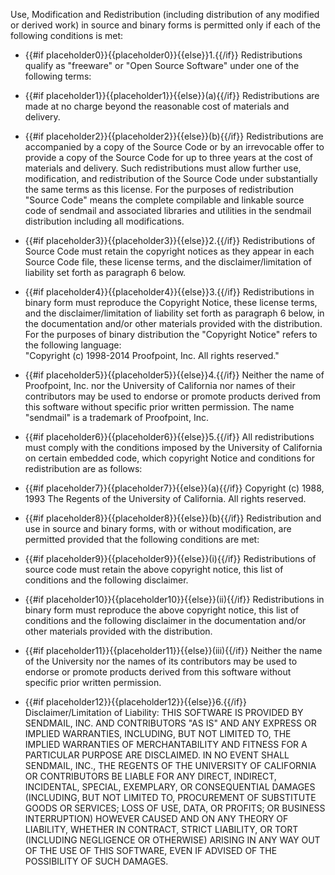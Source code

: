 Use, Modification and Redistribution (including distribution of any modified or derived work) in source and binary forms is permitted only if each of the following conditions is met:

* {{#if placeholder0}}{{placeholder0}}{{else}}1.{{/if}} Redistributions qualify as &quot;freeware&quot; or &quot;Open Source Software&quot; under one of the following terms:

* {{#if placeholder1}}{{placeholder1}}{{else}}(a){{/if}} Redistributions are made at no charge beyond the reasonable cost of materials and delivery.
* {{#if placeholder2}}{{placeholder2}}{{else}}(b){{/if}} Redistributions are accompanied by a copy of the Source Code or by an irrevocable offer to provide a copy of the Source Code for up to three years at the cost of materials and delivery. Such redistributions must allow further use, modification, and redistribution of the Source Code under substantially the same terms as this license. For the purposes of redistribution &quot;Source Code&quot; means the complete compilable and linkable source code of sendmail and associated libraries and utilities in the sendmail distribution including all modifications.
* {{#if placeholder3}}{{placeholder3}}{{else}}2.{{/if}} Redistributions of Source Code must retain the copyright notices as they appear in each Source Code file, these license terms, and the disclaimer/limitation of liability set forth as paragraph 6 below.
* {{#if placeholder4}}{{placeholder4}}{{else}}3.{{/if}} Redistributions in binary form must reproduce the Copyright Notice, these license terms, and the disclaimer/limitation of liability set forth as paragraph 6 below, in the documentation and/or other materials provided with the distribution. For the purposes of binary distribution the &quot;Copyright Notice&quot; refers to the following language:   
   &quot;Copyright (c) 1998-2014 Proofpoint, Inc. All rights reserved.&quot;
* {{#if placeholder5}}{{placeholder5}}{{else}}4.{{/if}} Neither the name of Proofpoint, Inc. nor the University of California nor names of their contributors may be used to endorse or promote products derived from this software without specific prior written permission. The name &quot;sendmail&quot; is a trademark of Proofpoint, Inc.
* {{#if placeholder6}}{{placeholder6}}{{else}}5.{{/if}} All redistributions must comply with the conditions imposed by the University of California on certain embedded code, which copyright Notice and conditions for redistribution are as follows:

* {{#if placeholder7}}{{placeholder7}}{{else}}(a){{/if}} Copyright (c) 1988, 1993 The Regents of the University of California. All rights reserved.
* {{#if placeholder8}}{{placeholder8}}{{else}}(b){{/if}} Redistribution and use in source and binary forms, with or without modification, are permitted provided that the following conditions are met:

* {{#if placeholder9}}{{placeholder9}}{{else}}(i){{/if}} Redistributions of source code must retain the above copyright notice, this list of conditions and the following disclaimer.
* {{#if placeholder10}}{{placeholder10}}{{else}}(ii){{/if}} Redistributions in binary form must reproduce the above copyright notice, this list of conditions and the following disclaimer in the documentation and/or other materials provided with the distribution.
* {{#if placeholder11}}{{placeholder11}}{{else}}(iii){{/if}} Neither the name of the University nor the names of its contributors may be used to endorse or promote products derived from this software without specific prior written permission.
* {{#if placeholder12}}{{placeholder12}}{{else}}6.{{/if}} Disclaimer/Limitation of Liability: THIS SOFTWARE IS PROVIDED BY SENDMAIL, INC. AND CONTRIBUTORS &quot;AS IS&quot; AND ANY EXPRESS OR IMPLIED WARRANTIES, INCLUDING, BUT NOT LIMITED TO, THE IMPLIED WARRANTIES OF MERCHANTABILITY AND FITNESS FOR A PARTICULAR PURPOSE ARE DISCLAIMED. IN NO EVENT SHALL SENDMAIL, INC., THE REGENTS OF THE UNIVERSITY OF CALIFORNIA OR CONTRIBUTORS BE LIABLE FOR ANY DIRECT, INDIRECT, INCIDENTAL, SPECIAL, EXEMPLARY, OR CONSEQUENTIAL DAMAGES (INCLUDING, BUT NOT LIMITED TO, PROCUREMENT OF SUBSTITUTE GOODS OR SERVICES; LOSS OF USE, DATA, OR PROFITS; OR BUSINESS INTERRUPTION) HOWEVER CAUSED AND ON ANY THEORY OF LIABILITY, WHETHER IN CONTRACT, STRICT LIABILITY, OR TORT (INCLUDING NEGLIGENCE OR OTHERWISE) ARISING IN ANY WAY OUT OF THE USE OF THIS SOFTWARE, EVEN IF ADVISED OF THE POSSIBILITY OF SUCH DAMAGES.